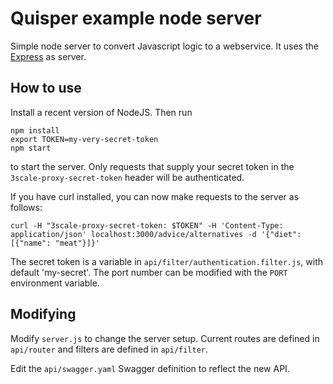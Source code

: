 # Quisper example node server

Simple node server to convert Javascript logic to a webservice. It uses the [Express](https://expressjs.com/) as server.

## How to use

Install a recent version of NodeJS. Then run
```shell
npm install
export TOKEN=my-very-secret-token
npm start
```
to start the server. Only requests that supply your secret token in the `3scale-proxy-secret-token` header will be authenticated.

If you have curl installed, you can now make requests to the server as follows:
```
curl -H "3scale-proxy-secret-token: $TOKEN" -H 'Content-Type: application/json' localhost:3000/advice/alternatives -d '{"diet": [{"name": "meat"}]}'
```
The secret token is a variable in `api/filter/authentication.filter.js`, with default 'my-secret'. The port number can be modified with the `PORT` environment variable.

## Modifying

Modify `server.js` to change the server setup. Current routes are defined in `api/router` and filters are defined in `api/filter`.

Edit the `api/swagger.yaml` Swagger definition to reflect the new API.
